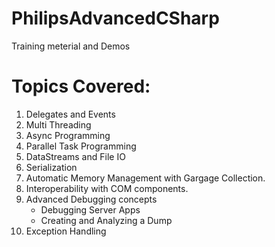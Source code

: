 # PhilipsAdvancedCSharp
Training meterial and Demos

# Topics Covered:
1. Delegates and Events
2. Multi Threading
3. Async Programming
4. Parallel Task Programming
5. DataStreams and File IO
6. Serialization
7. Automatic Memory Management with Gargage Collection.
8. Interoperability with COM components. 
9. Advanced Debugging concepts
    - Debugging Server Apps
    - Creating and Analyzing a Dump
10. Exception Handling
